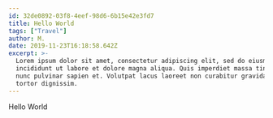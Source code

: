 ```yaml
---
id: 32de0892-03f8-4eef-98d6-6b15e42e3fd7
title: Hello World
tags: ["Travel"]
author: M.
date: 2019-11-23T16:18:58.642Z
excerpt: >-
  Lorem ipsum dolor sit amet, consectetur adipiscing elit, sed do eiusmod tempor
  incididunt ut labore et dolore magna aliqua. Quis imperdiet massa tincidunt
  nunc pulvinar sapien et. Volutpat lacus laoreet non curabitur gravida arcu ac
  tortor dignissim.
---
```

Hello World
